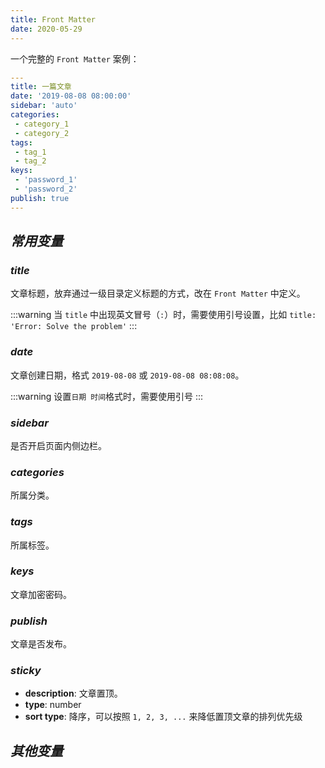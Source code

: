 ```yaml
---
title: Front Matter
date: 2020-05-29
---
```


一个完整的 `Front Matter` 案例：

```yaml
---
title: 一篇文章
date: '2019-08-08 08:00:00'
sidebar: 'auto'
categories:
 - category_1
 - category_2
tags:
 - tag_1
 - tag_2
keys:
 - 'password_1'
 - 'password_2'
publish: true
---
```

## ***常用变量***

### ***title***

文章标题，放弃通过一级目录定义标题的方式，改在 `Front Matter` 中定义。

:::warning
当 `title` 中出现英文冒号（`:`）时，需要使用引号设置，比如 `title: 'Error: Solve the problem'`
:::

### ***date***

文章创建日期，格式 `2019-08-08` 或 `2019-08-08 08:08:08`。

:::warning
设置`日期 时间`格式时，需要使用引号
:::

### ***sidebar***

是否开启页面内侧边栏。

### ***categories***

所属分类。

### ***tags***

所属标签。

### ***keys***

文章加密密码。

### ***publish***

文章是否发布。

### ***sticky***

- **description**: 文章置顶。
- **type**: number
- **sort type**: 降序，可以按照 `1, 2, 3, ...` 来降低置顶文章的排列优先级

## ***其他变量***